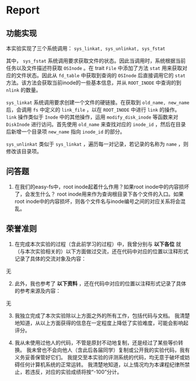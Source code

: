 # Report

## 功能实现

本实验实现了三个系统调用： `sys_linkat, sys_unlinkat, sys_fstat`

其中， `sys_fstat` 系统调用要求获取文件的状态。因此当调用时，系统根据当前任务以及文件描述符获取 `OSInode` 。在 trait `File` 中添加了方法 `stat` 用来获取对应的文件状态。因此从 `fd_table` 中获取到查询的 `OSInode` 后直接调用它的 `stat` 方法。该方法会获取当前inode的一些基本信息，并从 `ROOT_INODE` 中查询的到 `nlink` 的数量。

`sys_linkat` 系统调用要求创建一个文件的硬链接。在获取到 `old_name, new_name` 后，会调用 `fs` 中定义的 `link_file` ，以在 `ROOT_INODE` 中进行 `link` 的操作。 `link` 操作类似于 `Inode` 中的其他操作，运用 `modify_disk_inode` 等函数来对 `DiskInode` 进行访问。首先使用 `old_name` 来查找对应的 `inode_id` ，然后在目录后新增一个目录项 `new_name` 指向 `inode_id` 的部分。

`sys_unlinkat` 类似于 `sys_linkat` ，遍历每一对记录，若记录的名称为 `name` ，则修改该目录项。

## 问答题

1. 在我们的easy-fs中，root inode起着什么作用？如果root inode中的内容损坏了，会发生什么？
    root inode用来作为查询根目录下各个文件的入口。如果root inode中的内容损坏，则各个文件名与inode编号之间的对应关系将会混乱。

## 荣誉准则

1. 在完成本次实验的过程（含此前学习的过程）中，我曾分别与 **以下各位** 就（与本次实验相关的）以下方面做过交流，还在代码中对应的位置以注释形式记录了具体的交流对象及内容：

无

2. 此外，我也参考了 **以下资料** ，还在代码中对应的位置以注释形式记录了具体的参考来源及内容：

无

3. 我独立完成了本次实验除以上方面之外的所有工作，包括代码与文档。 我清楚地知道，从以上方面获得的信息在一定程度上降低了实验难度，可能会影响起评分。

4. 我从未使用过他人的代码，不管是原封不动地复制，还是经过了某些等价转换。 我未曾也不会向他人（含此后各届同学）复制或公开我的实验代码，我有义务妥善保管好它们。 我提交至本实验的评测系统的代码，均无意于破坏或妨碍任何计算机系统的正常运转。 我清楚地知道，以上情况均为本课程纪律所禁止，若违反，对应的实验成绩将按“-100”分计。